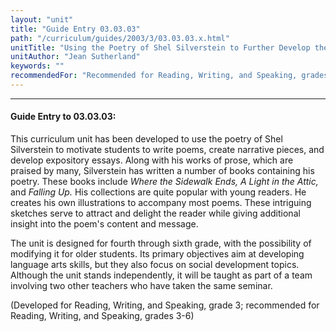 ```yaml
---
layout: "unit"
title: "Guide Entry 03.03.03"
path: "/curriculum/guides/2003/3/03.03.03.x.html"
unitTitle: "Using the Poetry of Shel Silverstein to Further Develop the Narrative, Expository, and Poetic Writing Skills of Elementary Students"
unitAuthor: "Jean Sutherland"
keywords: ""
recommendedFor: "Recommended for Reading, Writing, and Speaking, grades 3-6."
---
```

<body>
<hr/>
<h4>
Guide Entry to 03.03.03:
</h4>
<p>
This curriculum unit has been developed to use the poetry of Shel Silverstein to motivate students to write poems, create narrative pieces, and develop expository essays.  Along with his works of prose, which are praised by many, Silverstein has written a number of books containing his poetry.  These books include
<i>
Where the Sidewalk Ends, A Light in the Attic,
</i>
and
<i>
Falling Up.
</i>
His collections are quite popular with young readers.  He creates his own illustrations to accompany most poems.  These intriguing sketches serve to attract and delight the reader while giving additional insight into the poem's content and message.
</p>
<p>
The unit is designed for fourth through sixth grade, with the possibility of modifying it for older students.  Its primary objectives aim at developing language arts skills, but they also focus on social development topics.  Although the unit stands independently, it will be taught as part of a team involving two other teachers who have taken the same seminar.
</p>
<p>
(Developed for Reading, Writing, and Speaking, grade 3; recommended for Reading, Writing, and Speaking, grades 3-6)
</p>
</body>
